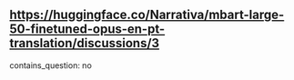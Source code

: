 ## https://huggingface.co/Narrativa/mbart-large-50-finetuned-opus-en-pt-translation/discussions/3

contains_question: no